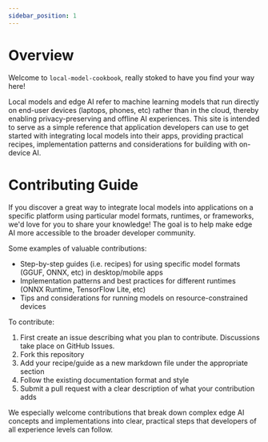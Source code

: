 ```yaml
---
sidebar_position: 1
---
```


# Overview

Welcome to `local-model-cookbook`, really stoked to have you find your way here!

Local models and edge AI refer to machine learning models that run directly on end-user devices (laptops, phones, etc) rather than in the cloud, thereby enabling privacy-preserving and offline AI experiences. This site is intended to serve as a simple reference that application developers can use to get started with integrating local models into their apps, providing practical recipes, implementation patterns and considerations for building with on-device AI.

# Contributing Guide

If you discover a great way to integrate local models into applications on a specific platform using particular model formats, runtimes, or frameworks, we'd love for you to share your knowledge! The goal is to help make edge AI more accessible to the broader developer community.

Some examples of valuable contributions:
- Step-by-step guides (i.e. recipes) for using specific model formats (GGUF, ONNX, etc) in desktop/mobile apps
- Implementation patterns and best practices for different runtimes (ONNX Runtime, TensorFlow Lite, etc)
- Tips and considerations for running models on resource-constrained devices

To contribute:
1. First create an issue describing what you plan to contribute. Discussions take place on GitHub Issues.
2. Fork this repository
3. Add your recipe/guide as a new markdown file under the appropriate section
4. Follow the existing documentation format and style
5. Submit a pull request with a clear description of what your contribution adds

We especially welcome contributions that break down complex edge AI concepts and implementations into clear, practical steps that developers of all experience levels can follow.